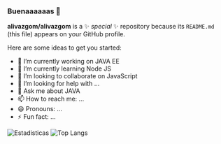 ### Buenaaaaaas 👋

**alivazgom/alivazgom** is a ✨ _special_ ✨ repository because its `README.md` (this file) appears on your GitHub profile.

Here are some ideas to get you started:

- 🔭 I’m currently working on JAVA EE
- 🌱 I’m currently learning Node JS
- 👯 I’m looking to collaborate on JavaScript
- 🤔 I’m looking for help with ...
- 💬 Ask me about JAVA
- 📫 How to reach me: ...
- 😄 Pronouns: ...
- ⚡ Fun fact: ...

![Estadisticas](https://github-readme-stats.vercel.app/api?username=alivazgom&show_icons=true&theme=dark)
![Top Langs](https://github-readme-stats.vercel.app/api/top-langs/?username=alivazgom&layout=compact&theme=dark)
